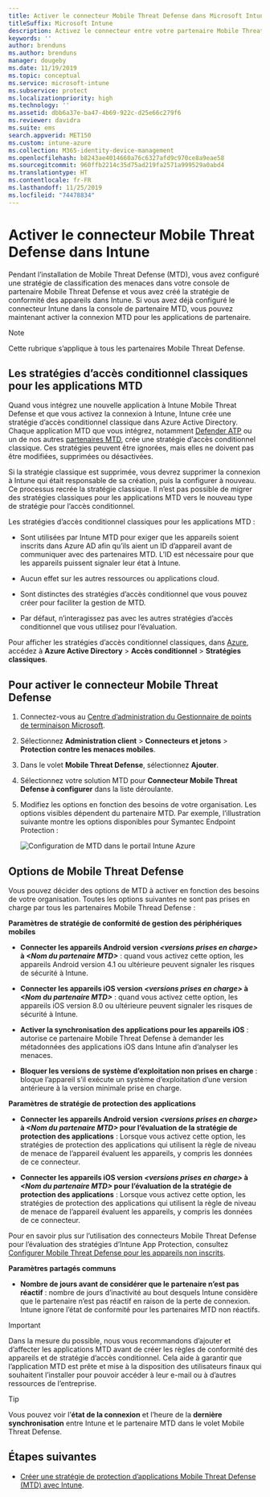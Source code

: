 ```yaml
---
title: Activer le connecteur Mobile Threat Defense dans Microsoft Intune
titleSuffix: Microsoft Intune
description: Activez le connecteur entre votre partenaire Mobile Threat Defense (MTD) et Microsoft Intune.
keywords: ''
author: brenduns
ms.author: brenduns
manager: dougeby
ms.date: 11/19/2019
ms.topic: conceptual
ms.service: microsoft-intune
ms.subservice: protect
ms.localizationpriority: high
ms.technology: ''
ms.assetid: dbb6a37e-ba47-4b69-922c-d25e66c279f6
ms.reviewer: davidra
ms.suite: ems
search.appverid: MET150
ms.custom: intune-azure
ms.collection: M365-identity-device-management
ms.openlocfilehash: b8243ae4014660a76c6327afd9c970ce8a9eae58
ms.sourcegitcommit: 960ffb2214c35d75ad219fa2571a999529a0abd4
ms.translationtype: HT
ms.contentlocale: fr-FR
ms.lasthandoff: 11/25/2019
ms.locfileid: "74478834"
---
```

# <a name="enable-the-mobile-threat-defense-connector-in-intune"></a>Activer le connecteur Mobile Threat Defense dans Intune

Pendant l’installation de Mobile Threat Defense (MTD), vous avez configuré une stratégie de classification des menaces dans votre console de partenaire Mobile Threat Defense et vous avez créé la stratégie de conformité des appareils dans Intune. Si vous avez déjà configuré le connecteur Intune dans la console de partenaire MTD, vous pouvez maintenant activer la connexion MTD pour les applications de partenaire.

> [!NOTE]
> Cette rubrique s’applique à tous les partenaires Mobile Threat Defense.

## <a name="classic-conditional-access-policies-for-mtd-apps"></a>Les stratégies d’accès conditionnel classiques pour les applications MTD

Quand vous intégrez une nouvelle application à Intune Mobile Threat Defense et que vous activez la connexion à Intune, Intune crée une stratégie d’accès conditionnel classique dans Azure Active Directory. Chaque application MTD que vous intégrez, notamment [Defender ATP](advanced-threat-protection.md) ou un de nos autres [partenaires MTD](mobile-threat-defense.md#mobile-threat-defense-partners), crée une stratégie d’accès conditionnel classique. Ces stratégies peuvent être ignorées, mais elles ne doivent pas être modifiées, supprimées ou désactivées.

Si la stratégie classique est supprimée, vous devrez supprimer la connexion à Intune qui était responsable de sa création, puis la configurer à nouveau. Ce processus recrée la stratégie classique. Il n’est pas possible de migrer des stratégies classiques pour les applications MTD vers le nouveau type de stratégie pour l’accès conditionnel.

Les stratégies d’accès conditionnel classiques pour les applications MTD :

- Sont utilisées par Intune MTD pour exiger que les appareils soient inscrits dans Azure AD afin qu’ils aient un ID d’appareil avant de communiquer avec des partenaires MTD. L’ID est nécessaire pour que les appareils puissent signaler leur état à Intune.

- Aucun effet sur les autres ressources ou applications cloud.

- Sont distinctes des stratégies d’accès conditionnel que vous pouvez créer pour faciliter la gestion de MTD.

- Par défaut, n’interagissez pas avec les autres stratégies d’accès conditionnel que vous utilisez pour l’évaluation.

Pour afficher les stratégies d’accès conditionnel classiques, dans [Azure](https://portal.azure.com/#home), accédez à **Azure Active Directory** > **Accès conditionnel** > **Stratégies classiques**.

## <a name="to-enable-the-mobile-threat-defense-connector"></a>Pour activer le connecteur Mobile Threat Defense

1. Connectez-vous au [Centre d’administration du Gestionnaire de points de terminaison Microsoft](https://go.microsoft.com/fwlink/?linkid=2109431).

2. Sélectionnez **Administration client** > **Connecteurs et jetons** > **Protection contre les menaces mobiles**.

3. Dans le volet **Mobile Threat Defense**, sélectionnez **Ajouter**.

4. Sélectionnez votre solution MTD pour **Connecteur Mobile Threat Defense à configurer** dans la liste déroulante.

5. Modifiez les options en fonction des besoins de votre organisation. Les options visibles dépendent du partenaire MTD.  Par exemple, l’illustration suivante montre les options disponibles pour Symantec Endpoint Protection :

   ![Configuration de MTD dans le portail Intune Azure](./media/mtd-connector-enable/enable-mtd-connector-1.png)

## <a name="mobile-threat-defense-toggle-options"></a>Options de Mobile Threat Defense

Vous pouvez décider des options de MTD à activer en fonction des besoins de votre organisation. Toutes les options suivantes ne sont pas prises en charge par tous les partenaires Mobile Thread Defense :

**Paramètres de stratégie de conformité de gestion des périphériques mobiles**

- **Connecter les appareils Android version _\<versions prises en charge>_ à _\<Nom du partenaire MTD>_** : quand vous activez cette option, les appareils Android version 4.1 ou ultérieure peuvent signaler les risques de sécurité à Intune.

- **Connecter les appareils iOS version _\<versions prises en charge>_ à _\<Nom du partenaire MTD>_** : quand vous activez cette option, les appareils iOS version 8.0 ou ultérieure peuvent signaler les risques de sécurité à Intune.

- **Activer la synchronisation des applications pour les appareils iOS** : autorise ce partenaire Mobile Threat Defense à demander les métadonnées des applications iOS dans Intune afin d’analyser les menaces.

- **Bloquer les versions de système d’exploitation non prises en charge** : bloque l’appareil s’il exécute un système d’exploitation d’une version antérieure à la version minimale prise en charge.

**Paramètres de stratégie de protection des applications**

- **Connecter les appareils Android version *\<versions prises en charge>* à *\<Nom du partenaire MTD>* pour l’évaluation de la stratégie de protection des applications** : Lorsque vous activez cette option, les stratégies de protection des applications qui utilisent la règle de niveau de menace de l’appareil évaluent les appareils, y compris les données de ce connecteur.

- **Connecter les appareils iOS version *\<versions prises en charge>* à *\<Nom du partenaire MTD>* pour l’évaluation de la stratégie de protection des applications** : Lorsque vous activez cette option, les stratégies de protection des applications qui utilisent la règle de niveau de menace de l’appareil évaluent les appareils, y compris les données de ce connecteur.

Pour en savoir plus sur l’utilisation des connecteurs Mobile Threat Defense pour l’évaluation des stratégies d’Intune App Protection, consultez [Configurer Mobile Threat Defense pour les appareils non inscrits](~/protect/mtd-enable-unenrolled-devices.md).

**Paramètres partagés communs**

- **Nombre de jours avant de considérer que le partenaire n’est pas réactif** : nombre de jours d’inactivité au bout desquels Intune considère que le partenaire n’est pas réactif en raison de la perte de connexion. Intune ignore l’état de conformité pour les partenaires MTD non réactifs.

> [!IMPORTANT]
> Dans la mesure du possible, nous vous recommandons d’ajouter et d’affecter les applications MTD avant de créer les règles de conformité des appareils et de stratégie d’accès conditionnel. Cela aide à garantir que l’application MTD est prête et mise à la disposition des utilisateurs finaux qui souhaitent l’installer pour pouvoir accéder à leur e-mail ou à d’autres ressources de l’entreprise.

> [!TIP]
> Vous pouvez voir l’**état de la connexion** et l’heure de la **dernière synchronisation** entre Intune et le partenaire MTD dans le volet Mobile Threat Defense.

## <a name="next-steps"></a>Étapes suivantes

- [Créer une stratégie de protection d’applications Mobile Threat Defense (MTD) avec Intune](~/protect/mtd-app-protection-policy.md).
